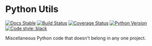 # Python Utils
[![Docs Stable](https://img.shields.io/badge/docs-stable-blue.svg)](https://invenia.pages.invenia.ca/inveniautils/docs/)
[![Build Status](https://gitlab.invenia.ca/invenia/inveniautils/badges/master/build.svg)](https://gitlab.invenia.ca/invenia/inveniautils/commits/master)
[![Coverage Status](https://gitlab.invenia.ca/invenia/inveniautils/badges/master/coverage.svg)](https://invenia.pages.invenia.ca/inveniautils/coverage/)
[![Python Version](https://img.shields.io/badge/python-3.7-blue.svg)](https://www.python.org/)
[![Code style: black](https://img.shields.io/badge/code%20style-black-000000.svg)](https://github.com/ambv/black)

Miscellaneous Python code that doesn't belong in any one project.
